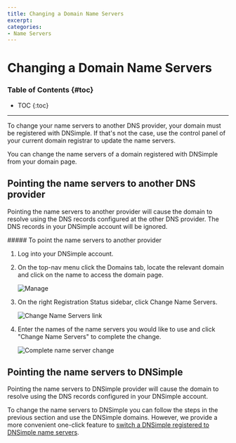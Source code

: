 ```yaml
---
title: Changing a Domain Name Servers
excerpt: 
categories:
- Name Servers
---
```


# Changing a Domain Name Servers

### Table of Contents {#toc}

* TOC
{:toc}

---

To change your name servers to another DNS provider, your domain must be registered with DNSimple. If that's not the case, use the control panel of your current domain registrar to update the name servers.

You can change the name servers of a domain registered with DNSimple from your domain page.

## Pointing the name servers to another DNS provider

Pointing the name servers to another provider will cause the domain to resolve using the DNS records configured at the other DNS provider. The DNS records in your DNSimple account will be ignored.

<div class="steps" markdown="1">
##### To point the name servers to another provider

1.  Log into your DNSimple account.
1.  On the top-nav menu click the <label>Domains</label> tab, locate the relevant domain and click on the name to access the domain page.

    ![Manage](http://cl.ly/image/3Y3p072N442K/dnsimple-domains-manage-link.png)

1.  On the right <label>Registration Status</label> sidebar, click <label>Change Name Servers</label>.

    ![Change Name Servers link](http://f.cl.ly/items/3i0Q3N3K1N1L1I3o011F/Image%202013.11.29%209%3A32%3A24%20AM.png)

1.  Enter the names of the name servers you would like to use and click "Change Name Servers" to complete the change.

    ![Complete name server change](http://f.cl.ly/items/0R0Z1l3B1K34473a3I3P/Image%202013.11.29%209%3A33%3A23%20AM.png)

</div>

## Pointing the name servers to DNSimple

Pointing the name servers to DNSimple provider will cause the domain to resolve using the DNS records configured in your DNSimple account.

To change the name servers to DNSimple you can follow the steps in the previous section and use the DNSimple domains. However, we provide a more convenient one-click feature to [switch a DNSimple registered to DNSimple name servers](/articles/delegating-dnsimple-registered/).
